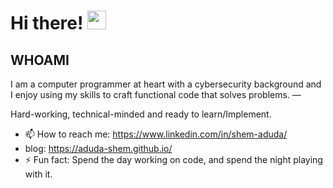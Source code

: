 
# Hi there! <img src="https://github.com/TheDudeThatCode/TheDudeThatCode/blob/master/Assets/Hi.gif" width="30" />


## WHOAMI 
<p>  
I am a computer programmer at heart with a cybersecurity background and I enjoy using my skills to craft functional code that solves problems.
—
  
Hard-working, technical-minded and ready to learn/Implement.
</p>

- 📫 How to reach me: https://www.linkedin.com/in/shem-aduda/
- blog: https://aduda-shem.github.io/
- ⚡ Fun fact: Spend the day working on code, and spend the night playing with it.
